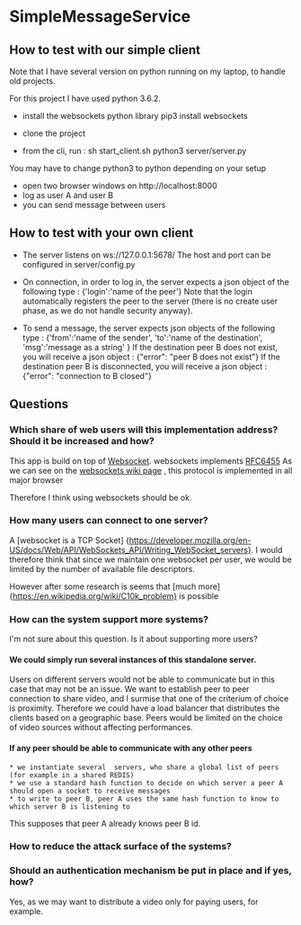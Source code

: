 # SimpleMessageService


## How to test with our simple client

Note that I have several version on python running on my laptop, to handle old projects.

For this project I have used python 3.6.2.

* install the websockets python library
pip3 install websockets

* clone the project

* from the cli, run :
sh start_client.sh
python3 server/server.py

You may have to change python3 to python depending on your setup 

* open two browser windows on http://localhost:8000
* log as user A and user B
* you can send message between users

## How to test with your own client

* The server listens on ws://127.0.0.1:5678/
The host and port can be configured in server/config.py

* On connection, in order to log in, the server expects a json object of the following type :
{'login':'name of the peer'}
Note that the login automatically registers the peer to the server (there is no create user phase, as we do not handle security anyway).

* To send a message, the server expects json objects of the following type :
{'from':'name of the sender', 'to':'name of the destination', 'msg':'message as a string' }
If the destination peer B does not exist, you will receive a json object : {"error": "peer B does not exist"}
If the destination peer B is disconnected, you will receive a json object : {"error": "connection to B closed"}
## Questions

### Which share of web users will this implementation address? Should it be increased and how?

This app is build on top of  [Websocket](https://websockets.readthedocs.io/en/stable/).
websockets implements  [RFC6455](https://tools.ietf.org/html/rfc6455)
As we can see on the [websockets wiki page](https://en.wikipedia.org/wiki/WebSocket#Browser_implementation) , this protocol is implemented in all major browser

Therefore I think using websockets should be ok.


### How many users can connect to one server?

A [websocket is a TCP Socket] {https://developer.mozilla.org/en-US/docs/Web/API/WebSockets_API/Writing_WebSocket_servers}.
I would therefore think that since we maintain one websocket per user, we would be limited by the number of available file descriptors.

However after some research is seems that [much more] {https://en.wikipedia.org/wiki/C10k_problem} is possible 

### How can the system support more systems?

I'm not sure about this question.
Is it about supporting more users?

#### We could simply run several instances of this standalone server.
Users on different servers would not be able to communicate but in this case that may not be an issue.
We want to establish peer to peer connection to share video, and I surmise that one of the criterium of choice is proximity.
Therefore we could have a load balancer that distributes the clients based on a geographic base.
Peers would be limited on the choice of video sources without affecting performances.

#### If any peer should be able to communicate with any other peers
	* we instantiate several  servers, who share a global list of peers (for example in a shared REDIS)
	* we use a standard hash function to decide on which server a peer A should open a socket to receive messages 
	* to write to peer B, peer A uses the same hash function to know to which server B is listening to
This supposes that peer A already knows peer B id. 


### How to reduce the attack surface of the systems?
### Should an authentication mechanism be put in place and if yes, how?

Yes, as we may want to distribute a video only for paying users, for example.

